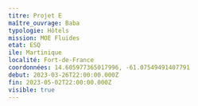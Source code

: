 ```yaml
---
titre: Projet E
maître_ouvrage: Baba
typologie: Hôtels
mission: MOE Fluides
etat: ESQ
ile: Martinique
localité: Fort-de-France
coordonnées: 14.605977365017996, -61.07549491407791
debut: 2023-03-26T22:00:00.000Z
fin: 2023-05-02T22:00:00.000Z
visible: true
---
```

